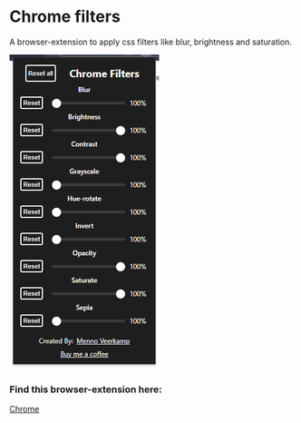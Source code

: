 <h1>Chrome filters</h1>

A browser-extension to apply css filters like blur, brightness and saturation.

![popup preview](https://github.com/MennoVK/Chrome-filters/blob/master/screenshots/popup.png?raw=true)

<h3>Find this browser-extension here:</h2> 

[Chrome](https://chrome.google.com/webstore/detail/chrome-filters/ndnmncogkhfejclnlmmmflipihindiip)
